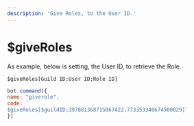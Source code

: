 ```yaml
---
description: 'Give Roles, to the User ID.'
---
```


# $giveRoles

As example, below is setting, the User ID, to retrieve the Role.

`$giveRoles[Guild ID;User ID;Role ID]`

```javascript
bot.command({
name: "giverole", 
code: `
$giveRoles[$guildID;397881368715067422;773353340674900029]`
})
```

